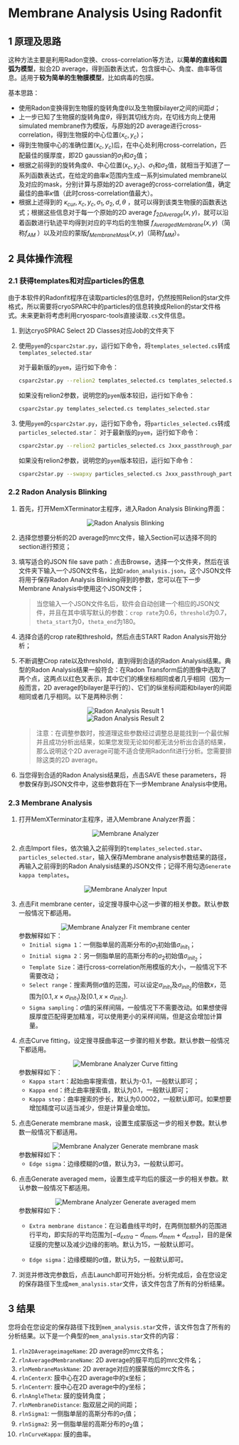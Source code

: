 # Membrane Analysis Using Radonfit

## 1 原理及思路

这种方法主要是利用Radon变换、cross-correlation等方法，以**简单的直线和圆弧为模型**，拟合2D average，得到函数表达式，包含膜中心、角度、曲率等信息。适用于**较为简单的生物膜模型**，比如病毒的包膜。

基本思路：

* 使用Radon变换得到生物膜的旋转角度$\theta$以及生物膜bilayer之间的间距$d$；
* 上一步已知了生物膜的旋转角度$\theta$，得到其切线方向，在切线方向上使用simulated membrane作为模版，与原始的2D average进行cross-correlation，得到生物膜的中心位置$(x_c, y_c)$；
* 得到生物膜中心的准确位置$(x_c, y_c)$后，在中心处利用cross-correlation，匹配最佳的膜厚度，即2D gaussian的$\sigma_1$和$\sigma_2$值；
* 根据之前得到的旋转角度$\theta$、中心位置$(x_c, y_c)$、$\sigma_1$和$\sigma_2$值，就相当于知道了一系列函数表达式，在给定的曲率$\kappa$范围内生成一系列simulated membrane以及对应的mask，分别计算与原始的2D average的cross-correlation值，确定最佳的曲率$\kappa$值（此时cross-correlation值最大）。
* 根据上述得到的 $\kappa_{cur}, x_c, y_c, \sigma_1, \sigma_2, d, \theta$ ，就可以得到该类生物膜的函数表达式；根据这些信息对于每一个原始的2D average $f_{2DAverage}(x,y)$，就可以沿着函数进行轨迹平均得到对应的平均后的生物膜 $f_{AveragedMembrane}(x,y)$（简称$f_{AM}$ ）以及对应的蒙版$f_{MembraneMask}(x,y)$（简称$f_{MM}）$。

## 2 具体操作流程

### 2.1 获得templates和对应particles的信息

由于本软件的Radonfit程序在读取particles的信息时，仍然按照Relion的star文件格式，所以需要将cryoSPARC中的particles的信息转换成Relion的star文件格式。未来更新将考虑利用cryosparc-tools直接读取`.cs`文件信息。

1. 到达cryoSPRAC Select 2D Classes对应Job的文件夹下

2. 使用`pyem`的`csparc2star.py`，运行如下命令，将`templates_selected.cs`转成`templates_selected.star`

    对于最新版的`pyem`，运行如下命令：

    ```bash
    csparc2star.py --relion2 templates_selected.cs templates_selected.star
    ```

    如果没有relion2参数，说明您的`pyem`版本较旧，运行如下命令：

    ```bash
    csparc2star.py templates_selected.cs templates_selected.star
    ```

3. 使用`pyem`的`csparc2star.py`，运行如下命令，将`particles_selected.cs`转成`particles_selected.star`：
    对于最新版的`pyem`，运行如下命令：
    ```bash
    csparc2star.py --relion2 particles_selected.cs Jxxx_passthrough_particles_selected.cs particles_selected.star
    ```
    如果没有relion2参数，说明您的`pyem`版本较旧，运行如下命令：
    ```bash
    csparc2star.py --swapxy particles_selected.cs Jxxx_passthrough_particles_selected.cs particles_selected.star
    ```

### 2.2 Radon Analysis Blinking

1. 首先，打开MemXTerminator主程序，进入Radon Analysis Blinking界面：
    <center><img src="../../../img/2_1-1.png" alt="Radon Analysis Blinking"></center>

2. 选择您想要分析的2D average的mrc文件，输入Section可以选择不同的section进行预览；

3. 填写适合的JSON file save path：点击Browse，选择一个文件夹，然后在该文件夹下输入一个JSON文件名，比如`radon_analysis.json`，这个JSON文件将用于保存Radon Analysis Blinking得到的参数，您可以在下一步Membrane Analysis中使用这个JSON文件；
    > 当您输入一个JSON文件名后，软件会自动创建一个相应的JSON文件，并且在其中填写默认的参数：`crop rate`为0.6，`threshold`为0.7，`theta_start`为0，`theta_end`为180。

3. 选择合适的crop rate和threshold，然后点击START Radon Analysis开始分析；


4. 不断调整Crop rate以及threshold，直到得到合适的Radon Analysis结果。典型的Radon Analysis结果一般符合：在Radon Transform后的图像中选取了两个点，这两点以红色叉表示，其中它们的横坐标相同或者几乎相同（因为一般而言，2D average的bilayer是平行的）、它们的纵坐标间距和bilayer的间距相同或者几乎相同。以下是两种示例：

    <center><img src="../../../img/2_1-2.png" alt="Radon Analysis Result 1"></center>

    <center><img src="../../../img/2_1-3.png" alt="Radon Analysis Result 2"></center>

    > 注意：在调整参数时，按道理这些参数经过调整总是能找到一个最优解并且成功分析出结果，如果您发现无论如何都无法分析出合适的结果，那么说明这个2D average可能不适合使用Radonfit进行分析。您需要排除这类的2D average。

5. 当您得到合适的Radon Analysis结果后，点击SAVE these parameters，将参数保存到JSON文件中，这些参数将在下一步Membrane Analysis中使用。

### 2.3 Membrane Analysis

1. 打开MemXTerminator主程序，进入Membrane Analyzer界面：
    <center><img src="../../../img/2_1-4.png" alt="Membrane Analyzer"></center>

2. 点击Import files，依次输入之前得到的`templates_selected.star`、`particles_selected.star`，输入保存Membrane analysis参数结果的路径，再输入之前得到的Radon Analysis结果的JSON文件；记得不用勾选`Generate kappa templates`。
    <center><img src="../../../img/2_1-5.png" alt="Membrane Analyzer Input"></center>
3. 点击Fit membrane center，设定搜寻膜中心这一步骤的相关参数。默认参数一般情况下都适用。
    <center><img src="../../../img/2_1-6.png" alt="Membrane Analyzer Fit membrane center"></center>
    参数解释如下：

    * `Initial sigma 1`：一侧脂单层的高斯分布的$\sigma_1$初始值$\sigma_{init_1}$；
    * `Initial sigma 2`：另一侧脂单层的高斯分布的$\sigma_2$初始值$\sigma_{init_2}$；
    * `Template Size`：进行cross-correlation所用模版的大小，一般情况下不需要改动；
    * `Select range`：搜索两侧$\sigma$值的范围，可以设定$\sigma_{init_1}$及$\sigma_{init_2}$的倍数$x$，范围为$[0.1, x \times \sigma_{init_1})$及$[0.1, x \times \sigma_{init_2})$.
    * `Sigma sampling`：$\sigma$值的采样间隔，一般情况下不需要改动。如果想使得膜厚度匹配得更加精准，可以使用更小的采样间隔，但是这会增加计算量。
4. 点击Curve fitting，设定搜寻膜曲率这一步骤的相关参数。默认参数一般情况下都适用。
    <center><img src="../../../img/2_1-7.png" alt="Membrane Analyzer Curve fitting"></center>
    参数解释如下：

    * `Kappa start`：起始曲率搜索值，默认为-0.1，一般默认即可；
    * `Kappa end`：终止曲率搜索值，默认为0.1，一般默认即可；
    * `Kappa step`：曲率搜索的步长，默认为0.0002，一般默认即可。如果想要增加精度可以适当减少，但是计算量会增加。
5. 点击Generate membrane mask，设置生成蒙版这一步的相关参数。默认参数一般情况下都适用。
    <center><img src="../../../img/2_1-8.png" alt="Membrane Analyzer Generate membrane mask"></center>
    参数解释如下：

    * `Edge sigma`：边缘模糊的$\sigma$值，默认为3，一般默认即可。

6. 点击Generate averaged mem，设置生成平均后的膜这一步的相关参数。默认参数一般情况下都适用。
    <center><img src="../../../img/2_1-9.png" alt="Membrane Analyzer Generate averaged mem"></center>
    参数解释如下：

    * `Extra membrane distance`：在沿着曲线平均时，在两侧加额外的范围进行平均，即实际的平均范围为$[-d_{extra}-d_{mem}, d_{mem}+d_{extra}]$，目的是保证膜的完整以及减少边缘的影响。默认为15，一般默认即可。

    * `Edge sigma`：边缘模糊的$\sigma$值，默认为5，一般默认即可。

7. 浏览并修改完参数后，点击Launch即可开始分析。分析完成后，会在您设定的保存路径下生成`mem_analysis.star`文件，该文件包含了所有的分析结果。

## 3 结果

您将会在您设定的保存路径下找到`mem_analysis.star`文件，该文件包含了所有的分析结果。以下是一个典型的`mem_analysis.star`文件的内容：

1. `rln2DAverageimageName`: 2D average的mrc文件名；
2. `rlnAveragedMembraneName`: 2D average的膜平均后的mrc文件名；
3. `rlnMembraneMaskName`: 2D average对应的膜蒙版的mrc文件名；
4. `rlnCenterX`: 膜中心在2D average中的x坐标；
5. `rlnCenterY`: 膜中心在2D average中的y坐标；
6. `rlnAngleTheta`: 膜的旋转角度；
7. `rlnMembraneDistance`: 脂双层之间的间距；
8. `rlnSigma1`: 一侧脂单层的高斯分布的$\sigma_1$值；
9. `rlnSigma2`: 另一侧脂单层的高斯分布的$\sigma_2$值；
10. `rlnCurveKappa`: 膜的曲率。

